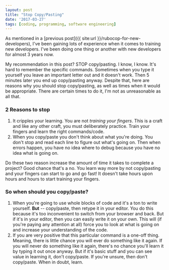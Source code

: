 ```yaml
---
layout: post
title: "Stop Copy/Pasting"
date: '2017-03-27'
tags: [coding, programming, software engineering]
---
```


As mentioned in a [previous post]({{ site:url }}/rubocop-for-new-developers), I've been gaining lots of experience when it comes to training new developers. I've been doing one thing or another with new developers for almost 3 years now.

My recommendation in this post? STOP copy/pasting. I know, I know. It's hard to remember the specific commands. Sometimes when you type it yourself you leave an important letter out and it doesn't work. Then 5 minutes later you end up copy/pasting anyway. Despite that, here are reasons why you should stop copy/pasting, as well as times when it would be appropriate. There are certain times to do it, I'm not as unreasonable as all that.

### 2 Reasons to stop

1. It cripples your learning. You are not *training your fingers*. This is a craft and like any other craft, you must deliberately practice. Train your fingers and learn the right commands/code.
2. When you copy/paste you don't think about what you're doing. You don't stop and read each line to figure out what's going on. Then when errors happen, you have no idea where to debug because you have no idea what is going on.

Do these two reason increase the amount of time it takes to complete a project? Good chance that's a no. You learn way more by not copy/pasting and your fingers can start to go and go fast! It doesn't take hours upon hours and hours to start training your fingers.

### So when should you copy/paste?

1. When you're going to use whole blocks of code and it's a ton to write yourself. **But** -- copy/paste, then retype it in your editor. You do this because it's too inconvenient to switch from your browser and back. But if it's in your editor, then you can easily write it on your own. This will (if you're paying any attention at all) force you to look at what is going on and increase your understanding of the code.
2. If you are very positive that this particular command is a one-off thing. Meaning, there is little chance you will ever do something like it again. If you will never do something like it again, there's no chance you'll learn it by typing it out once anyway. But if it's basic stuff and you can see value in learning it, don't copy/paste. If you're unsure, then don't copy/paste. When in doubt, learn.
